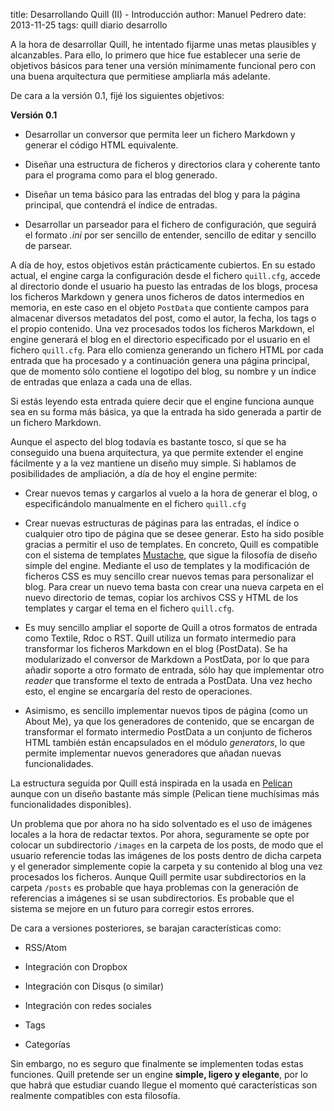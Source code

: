 title:   Desarrollando Quill (II) - Introducción
author:  Manuel Pedrero
date:    2013-11-25
tags:    quill
         diario desarrollo

A la hora de desarrollar Quill, he intentado fijarme unas metas plausibles y 
alcanzables. Para ello, lo primero que hice fue establecer una serie de objetivos
básicos para tener una versión mínimamente funcional pero con una buena arquitectura
que permitiese ampliarla más adelante.

De cara a la versión 0.1, fijé los siguientes objetivos:

**Versión 0.1**

* Desarrollar un conversor que permita leer un fichero Markdown y generar el código
  HTML equivalente.
  
* Diseñar una estructura de ficheros y directorios clara y coherente tanto para el
  programa como para el blog generado.
  
* Diseñar un tema básico para las entradas del blog y para la página principal, que
  contendrá el índice de entradas.
  
* Desarrollar un parseador para el fichero de configuración, que seguirá el formato *.ini*
  por ser sencillo de entender, sencillo de editar y sencillo de parsear.

A día de hoy, estos objetivos están prácticamente cubiertos. En su estado actual,
el engine carga la configuración desde el fichero `quill.cfg`, accede al directorio
donde el usuario ha puesto las entradas de los blogs, procesa los ficheros Markdown
y genera unos ficheros de datos intermedios en memoria, en este caso en el objeto `PostData`
que contiente campos para almacenar diversos metadatos del post, como el autor, la fecha, los
tags o el propio contenido. Una vez procesados todos los ficheros Markdown, el engine
generará el blog en el directorio especificado por el usuario en el fichero `quill.cfg`. Para
ello comienza generando un fichero HTML por cada entrada que ha procesado y a continuación
genera una página principal, que de momento sólo contiene el logotipo del blog, su nombre y
un índice de entradas que enlaza a cada una de ellas.

Si estás leyendo esta entrada quiere decir que el engine funciona aunque sea en su forma
más básica, ya que la entrada ha sido generada a partir de un fichero Markdown.

Aunque el aspecto del blog todavía es bastante tosco, sí que se ha conseguido una
buena arquitectura, ya que permite extender el engine fácilmente y a la vez mantiene un diseño muy simple. Si hablamos de posibilidades de ampliación, a día de hoy el engine permite:

* Crear nuevos temas y cargarlos al vuelo a la hora de generar el blog, o especificándolo
  manualmente en el fichero `quill.cfg`
  
* Crear nuevas estructuras de páginas para las entradas, el índice o cualquier otro
  tipo de página que se desee generar. Esto ha sido posible gracias a permitir el uso
  de templates. En concreto, Quill es compatible con el sistema de templates [Mustache](http://mustache.github.io/),
  que sigue la filosofía de diseño simple del engine. Mediante el uso de templates y 
  la modificación de ficheros CSS es muy sencillo crear nuevos temas para personalizar
  el blog. Para crear un nuevo tema basta con crear una nueva carpeta en el nuevo directorio de
  temas, copiar los archivos CSS y HTML de los templates y cargar el tema en el fichero
  `quill.cfg`.
  
* Es muy sencillo ampliar el soporte de Quill a otros formatos de entrada como Textile, Rdoc
  o RST. Quill utiliza un formato intermedio para transformar los ficheros Markdown en el blog (PostData).
  Se ha modularizado el conversor de Markdown a PostData, por lo que para añadir soporte a otro
  formato de entrada, sólo hay que implementar otro *reader* que transforme el texto de entrada
  a PostData. Una vez hecho esto, el engine se encargaría del resto de operaciones.
  
* Asimismo, es sencillo implementar nuevos tipos de página (como un About Me), ya que los generadores
  de contenido, que se encargan de transformar el formato intermedio PostData a un conjunto de 
  ficheros HTML también están encapsulados en el módulo *generators*, lo que permite implementar
  nuevos generadores que añadan nuevas funcionalidades.
  
La estructura seguida por Quill está inspirada en la usada en [Pelican](http://docs.getpelican.com/en/3.3.0/report.html#design-process) aunque con un diseño bastante más simple (Pelican tiene muchísimas más funcionalidades disponibles). 
  
Un problema que por ahora no ha sido solventado es el uso de imágenes locales a la hora de
redactar textos. Por ahora, seguramente se opte por colocar un subdirectorio `/images` en la
carpeta de los posts, de modo que el usuario referencie todas las imágenes de los posts dentro de
dicha carpeta y el generador simplemente copie la carpeta y su contenido al blog una vez procesados los ficheros. Aunque Quill permite usar subdirectorios en la carpeta `/posts` es probable que
haya problemas con la generación de referencias a imágenes si se usan subdirectorios. Es probable
que el sistema se mejore en un futuro para corregir estos errores.

De cara a versiones posteriores, se barajan características como:
* RSS/Atom

* Integración con Dropbox

* Integración con Disqus (o similar)

* Integración con redes sociales

* Tags

* Categorías

Sin embargo, no es seguro que finalmente se implementen todas estas funciones. Quill pretende
ser un engine **simple, ligero y elegante**, por lo que habrá que estudiar cuando llegue el momento
qué características son realmente compatibles con esta filosofía.

